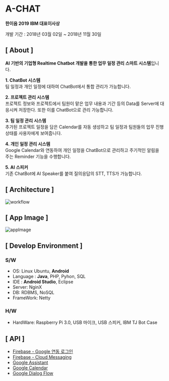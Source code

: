 # A-CHAT

**한이음 2019 IBM 대표이사상**

개발 기간 : 2018년 03월 02일  ~ 2018년 11월 30일


## [ About ]

**AI 기반의 기업형 Realtime Chatbot 개발을 통한 업무 일정 관리 스마트 시스템**입니다.

**1. ChatBot 시스템** <br>
팀 일정과 개인 일정에 대하여 ChatBot에서 통합 관리가 가능합니다.

**2. 프로젝트 관리 시스템** <br>
프로젝트 정보와 프로젝트에서 팀원이 맡은 업무 내용과 기간 등의 Data를 Server에 대응시켜 저장한다. 또한 이를 ChatBot으로 관리 가능합니다.

**3. 팀 일정 관리 시스템** <br>
추가된 프로젝트 일정을 담은 Calendar를 자동 생성하고 팀 일정과 팀원들의 업무 진행 상태를 사용자에게 보여줍니다.

**4. 개인 일정 관리 시스템** <br>
Google Calendar와 연동하여 개인 일정을 ChatBot으로 관리하고 주기적인 알림을 주는 Reminder 기능을 수행합니다.

**5. AI 스피커** <br>
기존 ChatBot에 AI Speaker를 붙여 질의응답의 STT, TTS가 가능합니다.

## [ Architecture ]             

![workflow]()

## [ App Image ]             

![appImage]()


## [ Develop Environment ]

### S/W 
- OS: Linux Ubuntu, **Android**
- Language :  **Java**, PHP, Pyhon, SQL   
- IDE : **Android Studio**, Eclipse  
- Server: NginX
- DB: RDBMS, NoSQL
- FrameWork: Netty

### H/W
- HardWare: Raspberry Pi 3.0, USB 마이크, USB 스피커, IBM TJ Bot Case


## [ API ]

- [Firebase - Google 연동 로그인](https://github.com/firebase/quickstart-android/blob/d854bf66ff07abe08f371a07d261508df7df49fb/auth/README.md)
- [Firebase - Cloud Messaging](https://github.com/firebase/quickstart-android/blob/d854bf66ff07abe08f371a07d261508df7df49fb/messaging/README.md)
- [Google Assistant](https://developers.google.com/assistant/sdk/reference/rpc)
- [Google Calendar](https://developers.google.com/calendar)
- [Google Dialog Flow](https://cloud.google.com/dialogflow/docs/quick/api?hl=ko)

